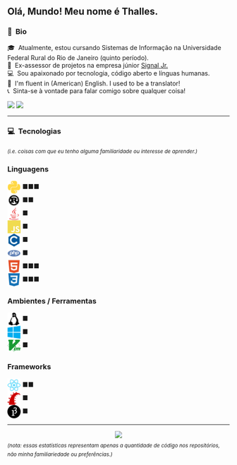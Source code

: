 ## Olá, Mundo! Meu nome é Thalles.

### 👾&nbsp; Bio
🎓&nbsp; Atualmente, estou cursando Sistemas de Informação na Universidade Federal Rural do Rio de Janeiro (quinto período).  
💜&nbsp; Ex-assessor de projetos na empresa júnior [Signal Jr.](https://www.signaljunior.com.br)  
💻&nbsp; Sou apaixonado por tecnologia, código aberto e línguas humanas.  
🎩&nbsp; I'm fluent in (American) English. I used to be a translator!  
📞&nbsp; Sinta-se à vontade para falar comigo sobre qualquer coisa!  

<div>
  <a href = "mailto:ts.rodr@gmail.com"><img src="https://img.shields.io/badge/-Gmail-%23333?style=for-the-badge&logo=gmail&logoColor=white" target="_blank"></a>
  <a href="https://www.linkedin.com/in/thalles-de-souza-rodrigues-92941518a" target="_blank"><img src="https://img.shields.io/badge/-LinkedIn-%230077B5?style=for-the-badge&logo=linkedin&logoColor=white" target="_blank"></a> 
</div>

  ---

### 💻&nbsp; Tecnologias
<sub><i>(i.e. coisas com que eu tenho alguma familiaridade ou interesse de aprender.)</i></sub>  
<div>
  <h3>Linguagens</h3>
  <img align="center" style="width: 30px;" alt="Python" src="https://github.com/devicons/devicon/blob/master/icons/python/python-plain.svg"><span> ■■■</span>
  <br>
  <img align="center" style="width: 30px;" alt="Rust" src="https://github.com/devicons/devicon/blob/master/icons/rust/rust-plain.svg"><span> ■■</span>
  <br>
  <img align="center" style="width: 30px;" alt="Java" src="https://github.com/devicons/devicon/blob/master/icons/java/java-plain.svg"><span> ■</span>
  <br>
  <img align="center" style="width: 30px;" alt="Javascript" src="https://github.com/devicons/devicon/blob/master/icons/javascript/javascript-plain.svg"><span> ■</span>
  <br>
  <img align="center" style="width: 30px;" alt="C" src="https://github.com/devicons/devicon/blob/master/icons/c/c-plain.svg"><span> ■</span>
  <br>
  <img align="center" style="width: 30px;" alt="PHP" src="https://github.com/devicons/devicon/blob/master/icons/php/php-plain.svg"><span> ■</span>
  <br>
  <img align="center" style="width: 30px;" alt="HTML5" src="https://github.com/devicons/devicon/blob/master/icons/html5/html5-plain.svg"><span> ■■■</span>
  <br>
  <img align="center" style="width: 30px;" alt="CSS3" src="https://github.com/devicons/devicon/blob/master/icons/css3/css3-plain.svg"><span> ■■■</span>
  <br>
  <h3>Ambientes / Ferramentas</h3>
  <img align="center" style="width: 30px;" alt="I use Arch, BTW" src="https://github.com/devicons/devicon/blob/master/icons/linux/linux-plain.svg"><span> ■</span>
  <br>
  <img align="center" style="width: 30px;" alt="Microsoft Windows" src="https://github.com/devicons/devicon/blob/master/icons/windows8/windows8-original.svg"><span> ■</span>
  <br>
  <img align="center" style="width: 30px;" alt="Vim" src="https://github.com/devicons/devicon/blob/master/icons/vim/vim-plain.svg"><span> ■</span>
  <br>
  <h3>Frameworks</h3>
  <img align="center" style="width: 30px;" alt="React" src="https://github.com/devicons/devicon/blob/master/icons/react/react-original.svg"><span> ■■</span>
  <br>
  <img align="center" style="width: 30px;" alt="Rails" src="https://github.com/devicons/devicon/blob/master/icons/rails/rails-plain.svg"><span> ■</span>
  <br>
  <img align="center" style="width: 30px;" alt="Processing" src="https://github.com/devicons/devicon/blob/master/icons/processing/processing-plain.svg"><span> ■</span> 
</div>

  ---

<div align="center">
  <img src="https://github-readme-stats.vercel.app/api/top-langs/?username=taernsietr&layout=compact&theme=gruvbox"/>  
</div>
<sub><i>(nota: essas estatísticas representam apenas a quantidade de código nos repositórios, não minha familiariedade ou preferências.)</i></sub>
